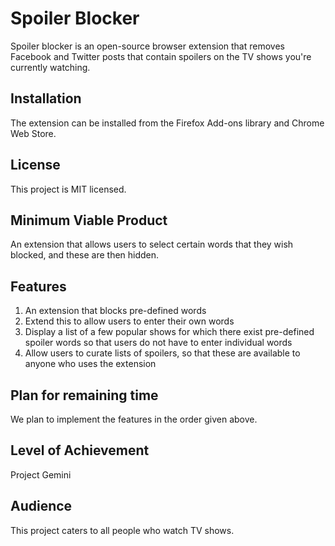 # Spoiler Blocker
Spoiler blocker is an open-source browser extension that removes Facebook and Twitter posts that contain spoilers on the TV shows you're currently watching.

## Installation
The extension can be installed from the Firefox Add-ons library and Chrome Web Store.

## License
This project is MIT licensed.

## Minimum Viable Product
An extension that allows users to select certain words that they wish blocked, and these are then hidden.

## Features
<ol>
  <li>
    An extension that blocks pre-defined words
  </li>
  <li>
    Extend this to allow users to enter their own words
  </li>
  <li>
    Display a list of a few popular shows for which there exist pre-defined spoiler words so that users do not have to enter individual words
  </li>
  <li>
    Allow users to curate lists of spoilers, so that these are available to anyone who uses the extension
  </li>
</ol>

## Plan for remaining time
We plan to implement the features in the order given above.

## Level of Achievement
Project Gemini

## Audience
This project caters to all people who watch TV shows.
